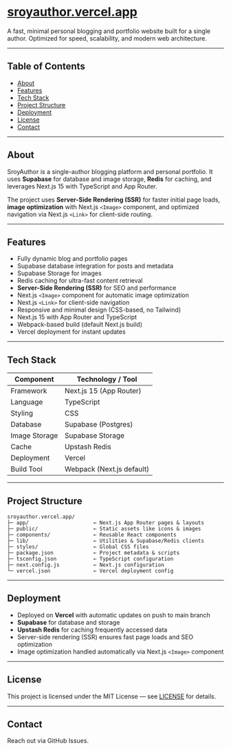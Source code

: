 # [sroyauthor.vercel.app](https://sroyauthor.vercel.app)

A fast, minimal personal blogging and portfolio website built for a single author. Optimized for speed, scalability, and modern web architecture.

---

## Table of Contents
- [About](#about)
- [Features](#features)
- [Tech Stack](#tech-stack)
- [Project Structure](#project-structure)
- [Deployment](#deployment)
- [License](#license)
- [Contact](#contact)

---

## About
SroyAuthor is a single-author blogging platform and personal portfolio. It uses **Supabase** for database and image storage, **Redis** for caching, and leverages Next.js 15 with TypeScript and App Router.  

The project uses **Server-Side Rendering (SSR)** for faster initial page loads, **image optimization** with Next.js `<Image>` component, and optimized navigation via Next.js `<Link>` for client-side routing.

---

## Features
- Fully dynamic blog and portfolio pages
- Supabase database integration for posts and metadata
- Supabase Storage for images
- Redis caching for ultra-fast content retrieval
- **Server-Side Rendering (SSR)** for SEO and performance
- Next.js `<Image>` component for automatic image optimization
- Next.js `<Link>` for client-side navigation
- Responsive and minimal design (CSS-based, no Tailwind)
- Next.js 15 with App Router and TypeScript
- Webpack-based build (default Next.js build)
- Vercel deployment for instant updates

---

## Tech Stack
| Component        | Technology / Tool          |
|-----------------|---------------------------|
| Framework        | Next.js 15 (App Router)    |
| Language         | TypeScript                 |
| Styling          | CSS                        |
| Database         | Supabase (Postgres)        |
| Image Storage    | Supabase Storage           |
| Cache            | Upstash Redis              |
| Deployment       | Vercel                     |
| Build Tool       | Webpack (Next.js default)  |

---

## Project Structure
```
sroyauthor.vercel.app/
├─ app/                     ← Next.js App Router pages & layouts
├─ public/                  ← Static assets like icons & images
├─ components/              ← Reusable React components
├─ lib/                     ← Utilities & Supabase/Redis clients
├─ styles/                  ← Global CSS files
├─ package.json             ← Project metadata & scripts
├─ tsconfig.json            ← TypeScript configuration
├─ next.config.js           ← Next.js configuration
└─ vercel.json              ← Vercel deployment config
```
---

## Deployment
- Deployed on **Vercel** with automatic updates on push to main branch
- **Supabase** for database and storage
- **Upstash Redis** for caching frequently accessed data
- Server-side rendering (SSR) ensures fast page loads and SEO optimization
- Image optimization handled automatically via Next.js `<Image>` component

---

## License
This project is licensed under the MIT License — see [LICENSE](LICENSE) for details.

---

## Contact
Reach out via GitHub Issues.